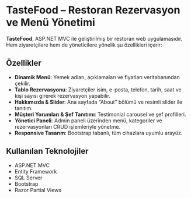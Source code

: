 # TasteFood – Restoran Rezervasyon ve Menü Yönetimi

**TasteFood**, ASP.NET MVC ile geliştirilmiş bir restoran web uygulamasıdır. Hem ziyaretçilere hem de yöneticilere yönelik şu özellikleri içerir:

## Özellikler

- **Dinamik Menü**: Yemek adları, açıklamaları ve fiyatları veritabanından çekilir.
- **Tablo Rezervasyonu**: Ziyaretçiler isim, e-posta, telefon, tarih, saat ve kişi sayısı girerek rezervasyon yapabilir.
- **Hakkımızda & Slider**: Ana sayfada “About” bölümü ve resimli slider ile tanıtım.
- **Müşteri Yorumları & Şef Tanıtımı**: Testimonial carousel ve şef profilleri.
- **Yönetici Paneli**: Admin paneli üzerinden menü, kategoriler ve rezervasyonları CRUD işlemleriyle yönetme.
- **Responsive Tasarım**: Bootstrap tabanlı, tüm cihazlara uyumlu arayüz.

## Kullanılan Teknolojiler

- ASP.NET MVC  
- Entity Framework  
- SQL Server  
- Bootstrap  
- Razor Partial Views  
